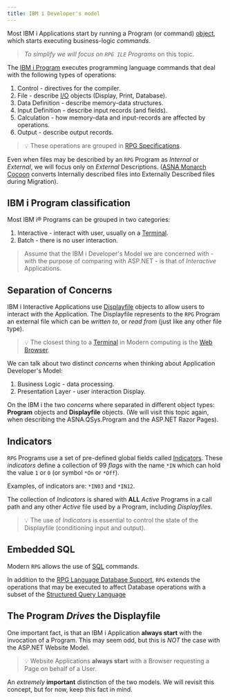 ```yaml
---
title: IBM i Developer's model
---
```


Most IBM i Applications start by running a Program (or command) [object](https://www.ibm.com/docs/en/i/7.2?topic=concepts-objects), which starts executing business-logic *commands*.

> *To simplify we will focus on `RPG ILE` Programs* on this topic.

The [IBM i Program](https://www.ibm.com/docs/en/i/7.2?topic=object-definition-program) executes programming language commands that deal with the following types of operations:

1. Control - directives for the compiler.
2. File - describe [I/O](https://en.wikipedia.org/wiki/Input/output#) objects (Display, Print, Database). 
3. Data Definition - describe memory-data structures.
4. Input Definition - describe input records (and fields).
4. Calculation - how memory-data and input-records are affected by operations. 
5. Output - describe output records.

> &#128161; These operations are grouped in [RPG Specifications](https://www.ibm.com/docs/en/i/7.2?topic=language-rpg-iv-specifications).  

Even when files may be described by an `RPG` Program as *Internal* or *External*, we will focus only on *External* Descriptions. ([ASNA Monarch Cocoon](https://docs.asna.com/documentation/Help150/Main_Monarch_90.htm) converts Internally described files into Externally Described files during Migration).

## IBM i Program classification
Most IBM i&#174; Programs can be grouped in two categories:
1. Interactive - interact with user, usually on a [Terminal](https://en.wikipedia.org/wiki/Computer_terminal).
2. Batch - there is no user interaction.

> Assume that the IBM i Developer's Model we are concerned with - with the purpose of comparing with ASP.NET - is that of *Interactive* Applications. 

## Separation of Concerns
IBM i Interactive Applications use  [Displayfile](https://www.ibm.com/docs/en/i/7.2?topic=ssw_ibm_i_72/cl/crtdspf.htm) objects to allow users to interact with the Application. The Displayfile represents to the `RPG` Program an external file which can be *written to*, or *read from* (just like any other file type).

> &#128161; The closest thing to a [Terminal](https://en.wikipedia.org/wiki/Computer_terminal) in Modern computing is the [Web Browser](https://en.wikipedia.org/wiki/Web_browser). 

We can talk about two distinct *concerns* when thinking about Application Developer's Model: 
1. Business Logic - data processing.
2. Presentation Layer - user interaction Display.

On the IBM i the two *concerns* where separated in different object types: **Program** objects and **Displayfile** objects. (We will visit this topic again, when describing the ASNA.QSys.Program and the ASP.NET Razor Pages).

## Indicators

`RPG` Programs use a set of pre-defined global fields called [Indicators](https://www.ibm.com/docs/en/i/7.2?topic=indicators-using). These *indicators* define a collection of 99 *flags* with the name `*IN` which can hold the value `1` or `0` (or symbol `*On` or `*Off`).

Examples, of indicators are: `*IN03` and `*IN12`.

The collection of *Indicators* is shared with **ALL** *Active* Programs in a call path and any other *Active* file used by a Program, including *Displayfiles*.

> &#128161; The use of *Indicators* is essential to control the state of the Displayfile (conditioning input and output). 

## Embedded SQL
Modern `RPG` allows the use of [SQL](https://www.ibm.com/docs/en/i/7.2?topic=p-sql) commands.

In addition to the [RPG Language Database Support](/concepts/program-structure/rpg-language-files.html), `RPG` extends the operations that may be executed to affect Database operations with a subset of the  [Structured Query Language](https://www.ibm.com/docs/en/i/7.2?topic=p-sql)

## The Program *Drives* the Displayfile

One important fact, is that an IBM i Application **always start** with the invocation of a Program. This may seem odd, but this is *NOT* the case with the ASP.NET Website Model.

> &#128161; Website Applications **always start** with a Browser requesting a Page on behalf of a User.

An *extremely* **important** distinction of the two models. We will revisit this concept, but for now, keep this fact in mind.
